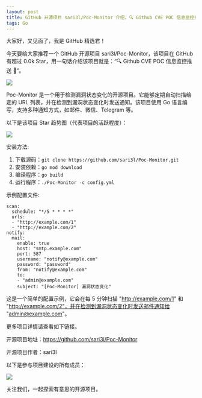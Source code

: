```yaml
---
layout: post
title: GitHub 开源项目 sari3l/Poc-Monitor 介绍，🔍 Github CVE POC 信息监控推送 🚀
tags: Go
---
```


大家好，又见面了，我是 GitHub 精选君！

今天要给大家推荐一个 GitHub 开源项目 sari3l/Poc-Monitor，该项目在 GitHub 有超过 0.0k Star，用一句话介绍该项目就是：“🔍 Github CVE POC 信息监控推送 🚀”。

![](https://user-images.githubusercontent.com/45752995/179657618-4b42753b-4344-4cdd-a068-79bd33d2b33f.jpeg)

Poc-Monitor 是一个用于检测漏洞状态变化的开源项目。它能够定期自动扫描给定的 URL 列表，并在检测到漏洞状态变化时发送通知。该项目使用 Go 语言编写，支持多种通知方式，如邮件、微信、Telegram 等。


以下是该项目 Star 趋势图（代表项目的活跃程度）：

![](https://api.star-history.com/svg?repos=sari3l/Poc-Monitor&type=Timeline)

安装方法:

1. 下载源码：`git clone https://github.com/sari3l/Poc-Monitor.git`
2. 安装依赖：`go mod download`
3. 编译程序：`go build`
4. 运行程序：`./Poc-Monitor -c config.yml`

示例配置文件:

```
scan:
  schedule: "*/5 * * * *"
  urls:
  - "http://example.com/1"
  - "http://example.com/2"
notify:
  mail:
    enable: true
    host: "smtp.example.com"
    port: 587
    username: "notify@example.com"
    password: "password"
    from: "notify@example.com"
    to:
    - "admin@example.com"
    subject: "[Poc-Monitor] 漏洞状态变化"
```

这是一个简单的配置示例，它会在每 5 分钟扫描 "http://example.com/1" 和 "http://example.com/2"，并在检测到漏洞状态变化时发送邮件通知给 "admin@example.com"。

更多项目详情请查看如下链接。

开源项目地址：https://github.com/sari3l/Poc-Monitor 

开源项目作者：sari3l

以下是参与项目建设的所有成员：

![](https://contrib.rocks/image?repo=sari3l/Poc-Monitor)



关注我们，一起探索有意思的开源项目。
